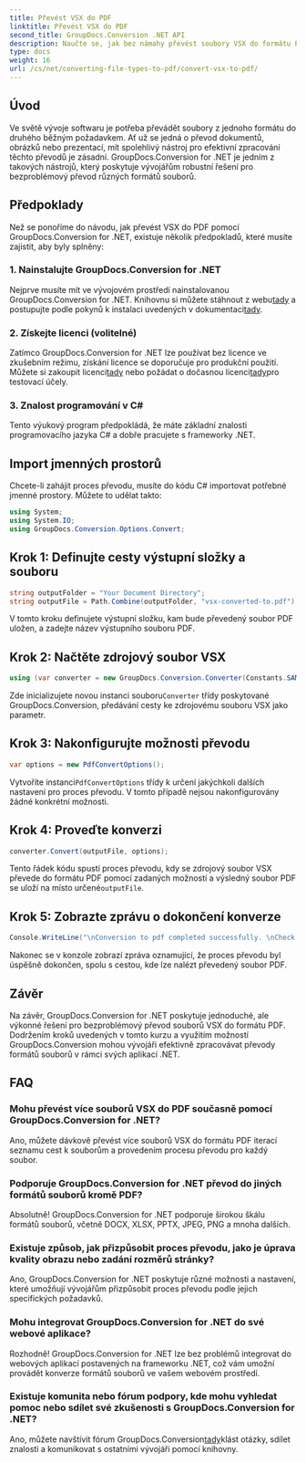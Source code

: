 ```yaml
---
title: Převést VSX do PDF
linktitle: Převést VSX do PDF
second_title: GroupDocs.Conversion .NET API
description: Naučte se, jak bez námahy převést soubory VSX do formátu PDF pomocí GroupDocs.Conversion for .NET. Postupujte podle našeho podrobného návodu.
type: docs
weight: 16
url: /cs/net/converting-file-types-to-pdf/convert-vsx-to-pdf/
---
```

## Úvod
Ve světě vývoje softwaru je potřeba převádět soubory z jednoho formátu do druhého běžným požadavkem. Ať už se jedná o převod dokumentů, obrázků nebo prezentací, mít spolehlivý nástroj pro efektivní zpracování těchto převodů je zásadní. GroupDocs.Conversion for .NET je jedním z takových nástrojů, který poskytuje vývojářům robustní řešení pro bezproblémový převod různých formátů souborů.
## Předpoklady
Než se ponoříme do návodu, jak převést VSX do PDF pomocí GroupDocs.Conversion for .NET, existuje několik předpokladů, které musíte zajistit, aby byly splněny:
### 1. Nainstalujte GroupDocs.Conversion for .NET
 Nejprve musíte mít ve vývojovém prostředí nainstalovanou GroupDocs.Conversion for .NET. Knihovnu si můžete stáhnout z webu[tady](https://releases.groupdocs.com/conversion/net/) a postupujte podle pokynů k instalaci uvedených v dokumentaci[tady](https://reference.groupdocs.com/conversion/net/).
### 2. Získejte licenci (volitelné)
 Zatímco GroupDocs.Conversion for .NET lze používat bez licence ve zkušebním režimu, získání licence se doporučuje pro produkční použití. Můžete si zakoupit licenci[tady](https://purchase.groupdocs.com/buy) nebo požádat o dočasnou licenci[tady](https://purchase.groupdocs.com/temporary-license/)pro testovací účely.
### 3. Znalost programování v C#
Tento výukový program předpokládá, že máte základní znalosti programovacího jazyka C# a dobře pracujete s frameworky .NET.

## Import jmenných prostorů
Chcete-li zahájit proces převodu, musíte do kódu C# importovat potřebné jmenné prostory. Můžete to udělat takto:

```csharp
using System;
using System.IO;
using GroupDocs.Conversion.Options.Convert;
```
## Krok 1: Definujte cesty výstupní složky a souboru
```csharp
string outputFolder = "Your Document Directory";
string outputFile = Path.Combine(outputFolder, "vsx-converted-to.pdf");
```
V tomto kroku definujete výstupní složku, kam bude převedený soubor PDF uložen, a zadejte název výstupního souboru PDF.
## Krok 2: Načtěte zdrojový soubor VSX
```csharp
using (var converter = new GroupDocs.Conversion.Converter(Constants.SAMPLE_VSX))
```
 Zde inicializujete novou instanci souboru`Converter` třídy poskytované GroupDocs.Conversion, předávání cesty ke zdrojovému souboru VSX jako parametr.
## Krok 3: Nakonfigurujte možnosti převodu
```csharp
var options = new PdfConvertOptions();
```
 Vytvoříte instanci`PdfConvertOptions` třídy k určení jakýchkoli dalších nastavení pro proces převodu. V tomto případě nejsou nakonfigurovány žádné konkrétní možnosti.
## Krok 4: Proveďte konverzi
```csharp
converter.Convert(outputFile, options);
```
Tento řádek kódu spustí proces převodu, kdy se zdrojový soubor VSX převede do formátu PDF pomocí zadaných možností a výsledný soubor PDF se uloží na místo určené`outputFile`.
## Krok 5: Zobrazte zprávu o dokončení konverze
```csharp
Console.WriteLine("\nConversion to pdf completed successfully. \nCheck output in {0}", outputFolder);
```
Nakonec se v konzole zobrazí zpráva oznamující, že proces převodu byl úspěšně dokončen, spolu s cestou, kde lze nalézt převedený soubor PDF.

## Závěr
Na závěr, GroupDocs.Conversion for .NET poskytuje jednoduché, ale výkonné řešení pro bezproblémový převod souborů VSX do formátu PDF. Dodržením kroků uvedených v tomto kurzu a využitím možností GroupDocs.Conversion mohou vývojáři efektivně zpracovávat převody formátů souborů v rámci svých aplikací .NET.
## FAQ
### Mohu převést více souborů VSX do PDF současně pomocí GroupDocs.Conversion for .NET?
Ano, můžete dávkově převést více souborů VSX do formátu PDF iterací seznamu cest k souborům a provedením procesu převodu pro každý soubor.
### Podporuje GroupDocs.Conversion for .NET převod do jiných formátů souborů kromě PDF?
Absolutně! GroupDocs.Conversion for .NET podporuje širokou škálu formátů souborů, včetně DOCX, XLSX, PPTX, JPEG, PNG a mnoha dalších.
### Existuje způsob, jak přizpůsobit proces převodu, jako je úprava kvality obrazu nebo zadání rozměrů stránky?
Ano, GroupDocs.Conversion for .NET poskytuje různé možnosti a nastavení, které umožňují vývojářům přizpůsobit proces převodu podle jejich specifických požadavků.
### Mohu integrovat GroupDocs.Conversion for .NET do své webové aplikace?
Rozhodně! GroupDocs.Conversion for .NET lze bez problémů integrovat do webových aplikací postavených na frameworku .NET, což vám umožní provádět konverze formátů souborů ve vašem webovém prostředí.
### Existuje komunita nebo fórum podpory, kde mohu vyhledat pomoc nebo sdílet své zkušenosti s GroupDocs.Conversion for .NET?
 Ano, můžete navštívit fórum GroupDocs.Conversion[tady](https://forum.groupdocs.com/c/conversion/11)klást otázky, sdílet znalosti a komunikovat s ostatními vývojáři pomocí knihovny.